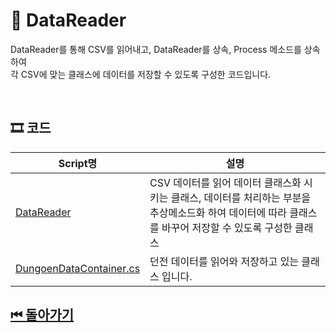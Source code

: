 # 🔎 DataReader
DataReader를 통해 CSV를 읽어내고, DataReader를 상속, Process 메소드를 상속하여<br>각 CSV에 맞는 클래스에 데이터를 저장할 수 있도록 구성한 코드입니다.
<!--
![이미지]()
-->

<br>

## 🎞 코드 

| Script명 | 설명 |
|---|---|
|[DataReader](./DataReader.cs) | CSV 데이터를 읽어 데이터 클래스화 시키는 클래스,  데이터를 처리하는 부분을 <br>추상메소드화 하여 데이터에 따라 클래스를 바꾸어 저장할 수 있도록 구성한 클래스 |
|[DungoenDataContainer.cs](DungeonDataContainer.cs)|던전 데이터를 읽어와 저장하고 있는 클래스 입니다.|


## [⏮ 돌아가기](../../)
